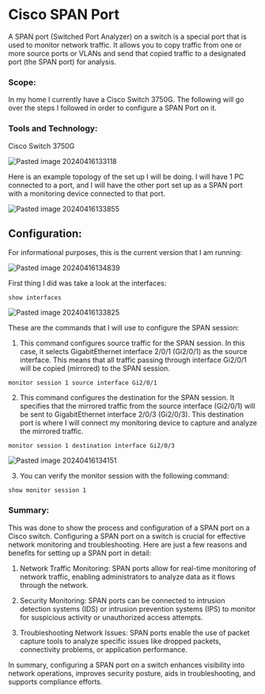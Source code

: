 # Cisco SPAN Port 

A SPAN port (Switched Port Analyzer) on a switch is a special port that is used to monitor network traffic. It allows you to copy traffic from one or more source ports or VLANs and send that copied traffic to a designated port (the SPAN port) for analysis.

### Scope:

In my home I currently have a Cisco Switch 3750G. The following will go over the steps I followed in order to configure a SPAN Port on it. 

### Tools and Technology:

Cisco Switch 3750G

![Pasted image 20240416133118](https://github.com/lm3nitro/Projects/assets/55665256/6b784043-d9fd-48bd-baca-455f8766f7f1)

Here is an example topology of the set up I will be doing. I will have 1 PC connected to a port, and I will have the other port set up as a SPAN port with a monitoring device connected to that port.

![Pasted image 20240416133855](https://github.com/lm3nitro/Projects/assets/55665256/b1d33333-adb1-49bc-b93e-9e25c1dfafdb)

## Configuration: 

For informational purposes, this is the current version that I am running:

![Pasted image 20240416134839](https://github.com/lm3nitro/Projects/assets/55665256/5eed5836-b5c4-4f80-95d7-1da335b3e2f9)

First thing I did was take a look at the interfaces:

```
show interfaces
```

![Pasted image 20240416133825](https://github.com/lm3nitro/Projects/assets/55665256/aad9e3f5-6109-41af-9ab5-2e5c82a5d51c)

These are the commands that I will use to configure the SPAN session:

1. This command configures source traffic for the SPAN session. In this case, it selects GigabitEthernet interface 2/0/1 (Gi2/0/1) as the source interface. This means that all traffic passing through interface Gi2/0/1 will be copied (mirrored) to the SPAN session.

```
monitor session 1 source interface Gi2/0/1
```

2. This command configures the destination for the SPAN session. It specifies that the mirrored traffic from the source interface (Gi2/0/1) will be sent to GigabitEthernet interface 2/0/3 (Gi2/0/3). This destination port is where I will connect my monitoring device to capture and analyze the mirrored traffic.

```
monitor session 1 destination interface Gi2/0/3
```

![Pasted image 20240416134151](https://github.com/lm3nitro/Projects/assets/55665256/3b007c12-044d-48db-adca-6a234f8181fc)

3. You can verify the monitor session with the following command:

```
show monitor session 1
```

### Summary:

This was done to show the process and configuration of a SPAN port on a Cisco switch. Configuring a SPAN port on a switch is crucial for effective network monitoring and troubleshooting. Here are just a few reasons and benefits for setting up a SPAN port in detail:

1. Network Traffic Monitoring: SPAN ports allow for real-time monitoring of network traffic, enabling administrators to analyze data as it flows through the network.
  
2. Security Monitoring: SPAN ports can be connected to intrusion detection systems (IDS) or intrusion prevention systems (IPS) to monitor for suspicious activity or unauthorized access attempts.

3. Troubleshooting Network Issues: SPAN ports enable the use of packet capture tools to analyze specific issues like dropped packets, connectivity problems, or application performance.

In summary, configuring a SPAN port on a switch enhances visibility into network operations, improves security posture, aids in troubleshooting, and supports compliance efforts.

